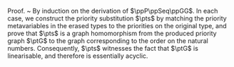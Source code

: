 Proof.
  ~ By induction on the derivation of $\ppP\ppSeq\ppGG$.
    In each case, we construct the priority substitution $\pts$ by matching the priority metavariables in the erased types to the priorities on the original type, and prove that $\pts$ is a graph homomorphism from the produced priority graph $\ptG$ to the graph corresponding to the order on the natural numbers. Consequently, $\pts$ witnesses the fact that $\ptG$ is linearisable, and therefore is essentially acyclic.
